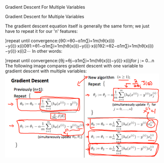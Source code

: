 Gradient Descent For Multiple Variables

Gradient Descent for Multiple Variables

The gradient descent equation itself is generally the same form; we just have to repeat it for our 'n' features:

}repeat until convergence:{θ0:=θ0−α1m∑i=1m(hθ(x(i))−y(i))⋅x(i)0θ1:=θ1−α1m∑i=1m(hθ(x(i))−y(i))⋅x(i)1θ2:=θ2−α1m∑i=1m(hθ(x(i))−y(i))⋅x(i)2⋯
In other words:

}repeat until convergence:{θj:=θj−α1m∑i=1m(hθ(x(i))−y(i))⋅x(i)jfor j := 0...n
The following image compares gradient descent with one variable to gradient descent with multiple variables:
![](GradientDescentForMultipleVariables.png)
